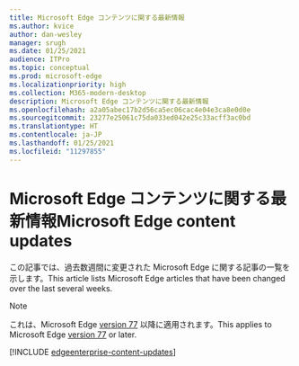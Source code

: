 ```yaml
---
title: Microsoft Edge コンテンツに関する最新情報
ms.author: kvice
author: dan-wesley
manager: srugh
ms.date: 01/25/2021
audience: ITPro
ms.topic: conceptual
ms.prod: microsoft-edge
ms.localizationpriority: high
ms.collection: M365-modern-desktop
description: Microsoft Edge コンテンツに関する最新情報
ms.openlocfilehash: a2a05abec17b2d56ca5ec06cac4e04e3ca8e0d0e
ms.sourcegitcommit: 23277e25061c75da033ed042e25c33acff3ac0bd
ms.translationtype: HT
ms.contentlocale: ja-JP
ms.lasthandoff: 01/25/2021
ms.locfileid: "11297855"
---
```

# <span data-ttu-id="732de-103">Microsoft Edge コンテンツに関する最新情報</span><span class="sxs-lookup"><span data-stu-id="732de-103">Microsoft Edge content updates</span></span>

<span data-ttu-id="732de-104">この記事では、過去数週間に変更された Microsoft Edge に関する記事の一覧を示します。</span><span class="sxs-lookup"><span data-stu-id="732de-104">This article lists Microsoft Edge articles that have been changed over the last several weeks.</span></span>

> [!NOTE]
> <span data-ttu-id="732de-105">これは、Microsoft Edge [version 77](https://support.microsoft.com/help/4027011/microsoft-edge-find-out-which-version-you-have?ocid=MicrosoftStore-EdgeVersion) 以降に適用されます。</span><span class="sxs-lookup"><span data-stu-id="732de-105">This applies to Microsoft Edge [version 77](https://support.microsoft.com/help/4027011/microsoft-edge-find-out-which-version-you-have?ocid=MicrosoftStore-EdgeVersion) or later.</span></span>

[!INCLUDE [edgeenterprise-content-updates](./includes/edgeenterprise-content-updates.md)]
